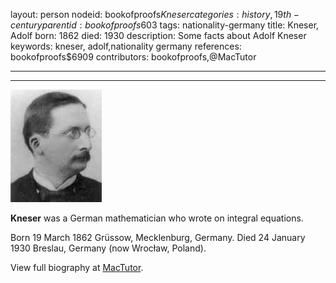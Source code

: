 layout: person
nodeid: bookofproofs$Kneser
categories: history,19th-century
parentid: bookofproofs$603
tags: nationality-germany
title: Kneser, Adolf
born: 1862
died: 1930
description: Some facts about Adolf Kneser
keywords: kneser, adolf,nationality germany
references: bookofproofs$6909
contributors: bookofproofs,@MacTutor

---


---

![Kneser.jpg](https://github.com/bookofproofs/bookofproofs.github.io/blob/main/_sources/_assets/images/portraits/Kneser.jpg?raw=true)

**Kneser** was a German mathematician who wrote on integral equations.

Born 19 March 1862 Grüssow, Mecklenburg, Germany. Died 24 January 1930 Breslau, Germany (now Wrocław, Poland).


View full biography at [MacTutor](https://mathshistory.st-andrews.ac.uk/Biographies/Kneser/).